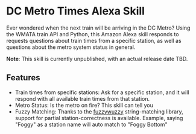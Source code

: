 # DC Metro Times Alexa Skill
Ever wondered when the next train will be arriving in the DC Metro? Using the WMATA train API and Python, this Amazon Alexa skill responds to requests questions about train times from a specific station, as well as questions about the metro system status in general. 

**Note**: This skill is currently unpublished, with an actual release date TBD.

## Features
- Train times from specific stations: Ask for a specific station, and it will respond with all available train times from that station. 
- Metro Status: Is the metro on fire? This skill can tell you
- Fuzzy Matching: Thanks to the [fuzzywuzzy](https://github.com/seatgeek/fuzzywuzzy) string-matching library, support for partial station-correctness is available. Example, saying "Foggy" as a station name will auto match to "Foggy Bottom"


